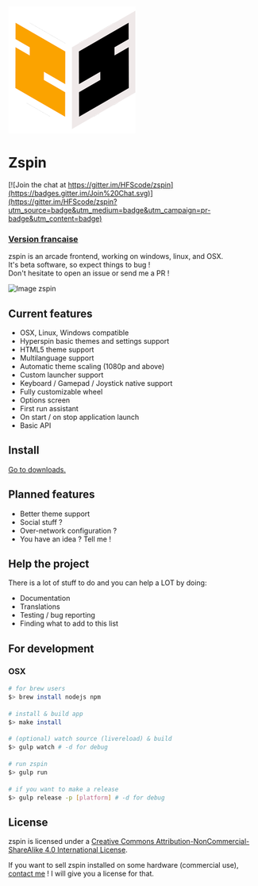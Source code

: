 ![Logo zspin](assets/256.png)
# Zspin
[![Join the chat at https://gitter.im/HFScode/zspin](https://badges.gitter.im/Join%20Chat.svg)](https://gitter.im/HFScode/zspin?utm_source=badge&utm_medium=badge&utm_campaign=pr-badge&utm_content=badge)
### <a href="README-fr.md">Version francaise</a>    

zspin is an arcade frontend, working on windows, linux, and OSX.    
It's beta software, so expect things to bug !    
Don't hesitate to open an issue or send me a PR !

![Image zspin](http://zspin.vik.io/static/zspin-small.gif)

## Current features

* OSX, Linux, Windows compatible
* Hyperspin basic themes and settings support
* HTML5 theme support
* Multilanguage support
* Automatic theme scaling (1080p and above)
* Custom launcher support
* Keyboard / Gamepad / Joystick native support
* Fully customizable wheel
* Options screen
* First run assistant
* On start / on stop application launch
* Basic API

## Install
<a href="https://github.com/vikbez/zspin-gui/releases">Go to downloads.</a>

## Planned features

* Better theme support
* Social stuff ?
* Over-network configuration ?
* You have an idea ? Tell me !

## Help the project
There is a lot of stuff to do and you can help a LOT by doing:    

* Documentation
* Translations
* Testing / bug reporting
* Finding what to add to this list

## For development
### OSX

```bash
# for brew users
$> brew install nodejs npm

# install & build app
$> make install

# (optional) watch source (livereload) & build
$> gulp watch # -d for debug

# run zspin
$> gulp run

# if you want to make a release
$> gulp release -p [platform] # -d for debug
```

## License

zspin is licensed under a <a rel="license" href="http://creativecommons.org/licenses/by-nc-sa/4.0/">Creative Commons Attribution-NonCommercial-ShareAlike 4.0 International License</a>.

If you want to sell zspin installed on some hardware (commercial use), <a href="mailto:v@42.am?subject=I+want+a+license+!">contact me</a> ! I will give you a license for that.
